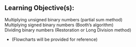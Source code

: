 ## Learning Objective(s):
Multiplying unsigned binary numbers (partial sum method)  
Multiplying signed binary numbers (Booth’s algorithm)  
Dividing binary numbers (Restoration or Long Division method)  
* (Flowcharts will be provided for reference)